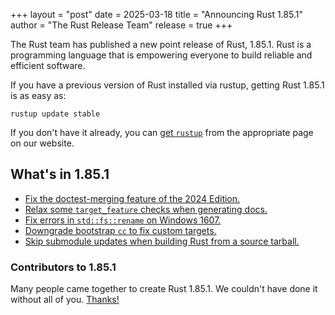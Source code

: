 +++
layout = "post"
date = 2025-03-18
title = "Announcing Rust 1.85.1"
author = "The Rust Release Team"
release = true
+++

The Rust team has published a new point release of Rust, 1.85.1. Rust is a
programming language that is empowering everyone to build reliable and
efficient software.

If you have a previous version of Rust installed via rustup, getting Rust
1.85.1 is as easy as:

```
rustup update stable
```

If you don't have it already, you can [get `rustup`][rustup] from the
appropriate page on our website.

[rustup]: https://www.rust-lang.org/install.html

## What's in 1.85.1

- [Fix the doctest-merging feature of the 2024 Edition.](https://github.com/rust-lang/rust/pull/137899/)
- [Relax some `target_feature` checks when generating docs.](https://github.com/rust-lang/rust/pull/137632/)
- [Fix errors in `std::fs::rename` on Windows 1607.](https://github.com/rust-lang/rust/pull/137528/)
- [Downgrade bootstrap `cc` to fix custom targets.](https://github.com/rust-lang/rust/pull/137460/)
- [Skip submodule updates when building Rust from a source tarball.](https://github.com/rust-lang/rust/pull/137338/)

### Contributors to 1.85.1

Many people came together to create Rust 1.85.1. We couldn't have done it
without all of you. [Thanks!](https://thanks.rust-lang.org/rust/1.85.1/)
